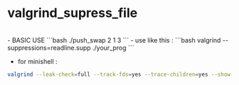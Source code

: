 # valgrind_supress_file
<br>
 - BASIC USE
```bash
./push_swap 2 1 3
```
 - use like this :
```bash
valgrind --suppressions=readline.supp ./your_prog
```

<br>

 - for minishell : 
```bash
valgrind --leak-check=full --track-fds=yes --trace-children=yes --show-leak-kinds=all --suppressions=readline.supp ./minishell
```
